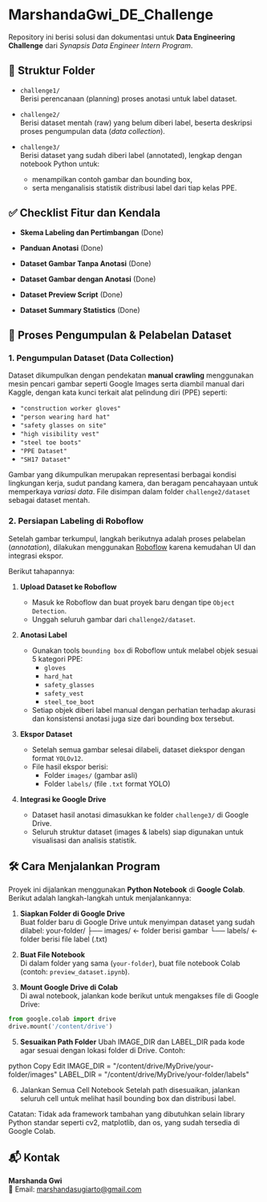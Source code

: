 # MarshandaGwi_DE_Challenge

Repository ini berisi solusi dan dokumentasi untuk **Data Engineering Challenge** dari *Synapsis Data Engineer Intern Program*.

## 📁 Struktur Folder

- `challenge1/`  
  Berisi perencanaan (planning) proses anotasi untuk label dataset.

- `challenge2/`  
  Berisi dataset mentah (raw) yang belum diberi label, beserta deskripsi proses pengumpulan data (*data collection*).

- `challenge3/`  
  Berisi dataset yang sudah diberi label (annotated), lengkap dengan notebook Python untuk:
  - menampilkan contoh gambar dan bounding box,
  - serta menganalisis statistik distribusi label dari tiap kelas PPE.
 
## ✅ Checklist Fitur dan Kendala

- **Skema Labeling dan Pertimbangan**  (Done)

- **Panduan Anotasi**  (Done)

- **Dataset Gambar Tanpa Anotasi**  (Done)

- **Dataset Gambar dengan Anotasi**  (Done)

- **Dataset Preview Script**  (Done)

- **Dataset Summary Statistics**  (Done)

## 📸 Proses Pengumpulan & Pelabelan Dataset

### 1. Pengumpulan Dataset (Data Collection)
Dataset dikumpulkan dengan pendekatan **manual crawling** menggunakan mesin pencari gambar seperti Google Images serta diambil manual dari Kaggle, dengan kata kunci terkait alat pelindung diri (PPE) seperti:

- `"construction worker gloves"`
- `"person wearing hard hat"`
- `"safety glasses on site"`
- `"high visibility vest"`
- `"steel toe boots"`
- `"PPE Dataset"`
- `"SH17 Dataset"`

Gambar yang dikumpulkan merupakan representasi berbagai kondisi lingkungan kerja, sudut pandang kamera, dan beragam pencahayaan untuk memperkaya *variasi data*. File disimpan dalam folder `challenge2/dataset` sebagai dataset mentah.

### 2. Persiapan Labeling di Roboflow
Setelah gambar terkumpul, langkah berikutnya adalah proses pelabelan (*annotation*), dilakukan menggunakan [Roboflow](https://roboflow.com/) karena kemudahan UI dan integrasi ekspor.

Berikut tahapannya:

1. **Upload Dataset ke Roboflow**
   - Masuk ke Roboflow dan buat proyek baru dengan tipe `Object Detection`.
   - Unggah seluruh gambar dari `challenge2/dataset`.

2. **Anotasi Label**
   - Gunakan tools `bounding box` di Roboflow untuk melabel objek sesuai 5 kategori PPE:
     - `gloves`
     - `hard_hat`
     - `safety_glasses`
     - `safety_vest`
     - `steel_toe_boot`
   - Setiap objek diberi label manual dengan perhatian terhadap akurasi dan konsistensi anotasi juga size dari bounding box tersebut.

3. **Ekspor Dataset**
   - Setelah semua gambar selesai dilabeli, dataset diekspor dengan format `YOLOv12`.
   - File hasil ekspor berisi:
     - Folder `images/` (gambar asli)
     - Folder `labels/` (file `.txt` format YOLO)

4. **Integrasi ke Google Drive**
   - Dataset hasil anotasi dimasukkan ke folder `challenge3/` di Google Drive.
   - Seluruh struktur dataset (images & labels) siap digunakan untuk visualisasi dan analisis statistik.

## 🛠️ Cara Menjalankan Program

Proyek ini dijalankan menggunakan **Python Notebook** di **Google Colab**. Berikut adalah langkah-langkah untuk menjalankannya:

1. **Siapkan Folder di Google Drive**  
   Buat folder baru di Google Drive untuk menyimpan dataset yang sudah dilabel:
   your-folder/
├── images/ ← folder berisi gambar
└── labels/ ← folder berisi file label (.txt)

3. **Buat File Notebook**  
Di dalam folder yang sama (`your-folder`), buat file notebook Colab (contoh: `preview_dataset.ipynb`).

4. **Mount Google Drive di Colab**  
Di awal notebook, jalankan kode berikut untuk mengakses file di Google Drive:
```python
from google.colab import drive
drive.mount('/content/drive')
```
5. **Sesuaikan Path Folder**
Ubah IMAGE_DIR dan LABEL_DIR pada kode agar sesuai dengan lokasi folder di Drive. Contoh:

python
Copy
Edit
IMAGE_DIR = "/content/drive/MyDrive/your-folder/images"
LABEL_DIR = "/content/drive/MyDrive/your-folder/labels"

6. Jalankan Semua Cell Notebook
Setelah path disesuaikan, jalankan seluruh cell untuk melihat hasil bounding box dan distribusi label.

Catatan:
Tidak ada framework tambahan yang dibutuhkan selain library Python standar seperti cv2, matplotlib, dan os, yang sudah tersedia di Google Colab.


## 📬 Kontak

**Marshanda Gwi**  
📧 Email: marshandasugiarto@gmail.com
